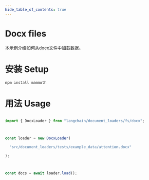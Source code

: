 ```yaml
---
hide_table_of_contents: true
---
```


# Docx files

本示例介绍如何从docx文件中加载数据。

# 安装 Setup

```bash npm2yarn
npm install mammoth

```


# 用法 Usage

```typescript

import { DocxLoader } from "langchain/document_loaders/fs/docx";



const loader = new DocxLoader(

  "src/document_loaders/tests/example_data/attention.docx"

);



const docs = await loader.load();

```


